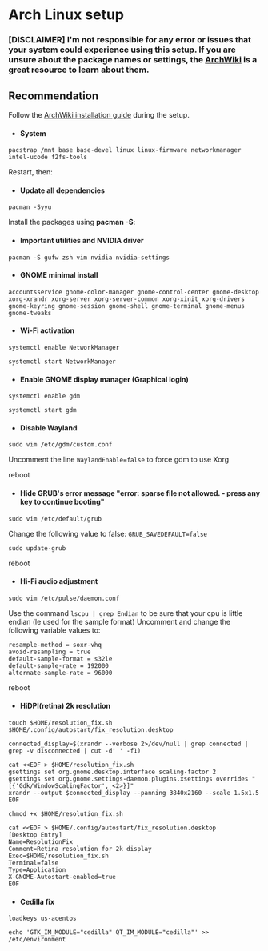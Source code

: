 # Arch Linux setup

### [DISCLAIMER] I'm not responsible for any error or issues that your system could experience using this setup. If you are unsure about the package names or settings, the [ArchWiki](https://wiki.archlinux.org/) is a great resource to learn about them.

## Recommendation

Follow the [ArchWiki installation guide](https://wiki.archlinux.org/index.php/Installation_guide) during the setup.


* #### System

`pacstrap /mnt base base-devel linux linux-firmware networkmanager intel-ucode f2fs-tools`

Restart, then:


* #### Update all dependencies

`pacman -Syyu`

Install the packages using **pacman -S**:


* #### Important utilities and NVIDIA driver

`pacman -S gufw zsh vim nvidia nvidia-settings`


* #### GNOME minimal install

`accountsservice gnome-color-manager gnome-control-center gnome-desktop xorg-xrandr xorg-server xorg-server-common xorg-xinit xorg-drivers gnome-keyring gnome-session gnome-shell gnome-terminal gnome-menus gnome-tweaks`


* #### Wi-Fi activation

`systemctl enable NetworkManager`

`systemctl start NetworkManager`


* #### Enable GNOME display manager (Graphical login)

`systemctl enable gdm`

`systemctl start gdm`


* #### Disable Wayland

`sudo vim /etc/gdm/custom.conf`

Uncomment the line `WaylandEnable=false` to force gdm to use Xorg

reboot


* #### Hide GRUB's error message "error: sparse file not allowed. - press any key to continue booting"

`sudo vim /etc/default/grub`

Change the following value to false: `GRUB_SAVEDEFAULT=false`

`sudo update-grub`

reboot


* #### Hi-Fi audio adjustment

`sudo vim /etc/pulse/daemon.conf`

Use the command `lscpu | grep Endian` to be sure that your cpu is little endian (le used for the sample format)
Uncomment and change the following variable values to:
```
resample-method = soxr-vhq
avoid-resampling = true
default-sample-format = s32le
default-sample-rate = 192000
alternate-sample-rate = 96000
```
reboot


* #### HiDPI(retina) 2k resolution

```
touch $HOME/resolution_fix.sh $HOME/.config/autostart/fix_resolution.desktop

connected_display=$(xrandr --verbose 2>/dev/null | grep connected | grep -v disconnected | cut -d' ' -f1)

cat <<EOF > $HOME/resolution_fix.sh
gsettings set org.gnome.desktop.interface scaling-factor 2
gsettings set org.gnome.settings-daemon.plugins.xsettings overrides "[{'Gdk/WindowScalingFactor', <2>}]"
xrandr --output $connected_display --panning 3840x2160 --scale 1.5x1.5
EOF
```

`chmod +x $HOME/resolution_fix.sh`

```
cat <<EOF > $HOME/.config/autostart/fix_resolution.desktop
[Desktop Entry]
Name=ResolutionFix
Comment=Retina resolution for 2k display
Exec=$HOME/resolution_fix.sh
Terminal=false
Type=Application
X-GNOME-Autostart-enabled=true
EOF
```


* #### Cedilla fix

`loadkeys us-acentos`

`echo 'GTK_IM_MODULE="cedilla"
QT_IM_MODULE="cedilla"' >> /etc/environment`

